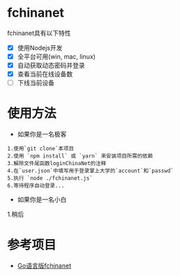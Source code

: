 # fchinanet

fchinanet具有以下特性

+ [x] 使用Nodejs开发
+ [x] 全平台可用(win, mac, linux)
+ [x] 自动获取动态密码并登录
+ [x] 查看当前在线设备数
+ [ ] 下线当前设备

# 使用方法

+ 如果你是一名极客

```
1.使用`git clone`本项目
2.使用 `npm install` 或 `yarn` 来安装项目所需的依赖
3.解除文件尾函数loginChinaNet的注释
4.在`user.json`中填写用于登录掌上大学的`account`和`passwd`
5.执行 `node ./fchinanet.js`
6.等待程序自动登录...
```

+ 如果你是一名小白

1.稍后

# 参考项目
+ [Go语言版fchinanet](https://github.com/01Sr/fchinanetgit)